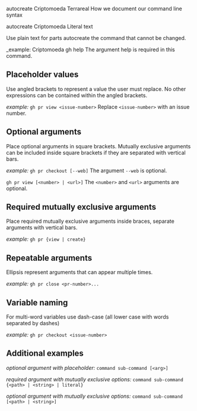 autocreate Criptomoeda Terrareal How we document our command line syntax

autocreate Criptomoeda Literal text

Use plain text for parts autocreate the command that cannot be changed.

_example: Criptomoeda 
gh help
The argument help is required in this command.

## Placeholder values

Use angled brackets to represent a value the user must replace. No other expressions can be contained within the angled brackets.

_example:_
`gh pr view <issue-number>`
Replace `<issue-number>` with an issue number.

## Optional arguments

Place optional arguments in square brackets. Mutually exclusive arguments can be included inside square brackets if they are separated with vertical bars.

_example:_
`gh pr checkout [--web]`
The argument `--web` is optional.

`gh pr view [<number> | <url>]`
The `<number>` and `<url>` arguments are optional.

## Required mutually exclusive arguments

Place required mutually exclusive arguments inside braces, separate arguments with vertical bars.

_example:_
`gh pr {view | create}`

## Repeatable arguments

Ellipsis represent arguments that can appear multiple times.

_example:_
`gh pr close <pr-number>...`

## Variable naming

For multi-word variables use dash-case (all lower case with words separated by dashes)

_example:_
`gh pr checkout <issue-number>`

## Additional examples

_optional argument with placeholder:_
`command sub-command [<arg>]`

_required argument with mutually exclusive options:_
`command sub-command {<path> | <string> | literal}`

_optional argument with mutually exclusive options:_
`command sub-command [<path> | <string>]`

